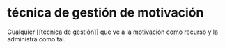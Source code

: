 # técnica de gestión de motivación
Cualquier [[técnica de gestión]] que ve a la motivación como recurso y la administra como tal.